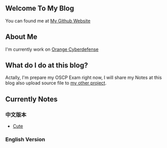 ## Welcome To My Blog

You can found me at [My Github Website](https://github.com/AaronCaiii)

## About Me
I'm currently work on [Orange Cyberdefense](https://www.orangecyberdefense.com)

## What do I do at this blog?
Actally, I'm prepare my OSCP Exam right now, I will share my Notes at this blog also upload source file to [my other project](https://github.com/AaronCaiii/Notes).

## Currently Notes
### 中文版本
- [Cute](https://aaroncaiii.github.io/Target%20Notes/Cute)

### English Version
